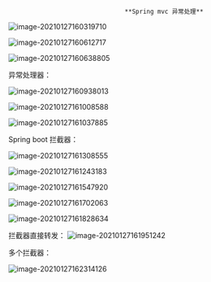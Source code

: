 									**Spring mvc 异常处理**

![image-20210127160319710](/home/lj/.config/Typora/typora-user-images/image-20210127160319710.png)

![image-20210127160612717](/home/lj/.config/Typora/typora-user-images/image-20210127160612717.png)

![image-20210127160638805](/home/lj/.config/Typora/typora-user-images/image-20210127160638805.png)

异常处理器：

![image-20210127160938013](/home/lj/.config/Typora/typora-user-images/image-20210127160938013.png)

![image-20210127161008588](/home/lj/.config/Typora/typora-user-images/image-20210127161008588.png)

![image-20210127161037885](/home/lj/.config/Typora/typora-user-images/image-20210127161037885.png)

Spring boot 拦截器：

![image-20210127161308555](/home/lj/.config/Typora/typora-user-images/image-20210127161308555.png)

![image-20210127161243183](/home/lj/.config/Typora/typora-user-images/image-20210127161243183.png)

![image-20210127161547920](/home/lj/.config/Typora/typora-user-images/image-20210127161547920.png)

![image-20210127161702063](/home/lj/.config/Typora/typora-user-images/image-20210127161702063.png)

![image-20210127161828634](/home/lj/.config/Typora/typora-user-images/image-20210127161828634.png)

拦截器直接转发：
![image-20210127161951242](/home/lj/.config/Typora/typora-user-images/image-20210127161951242.png)

多个拦截器：

![image-20210127162314126](/home/lj/.config/Typora/typora-user-images/image-20210127162314126.png)